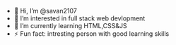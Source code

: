 - 👋 Hi, I’m @savan2107
- 👀 I’m interested in full stack web devlopment
- 🌱 I’m currently learning HTML,CSS&JS
- ⚡ Fun fact: intresting person with good learning skills 

<!---
savan2107/savan2107 is a ✨ special ✨ repository because its `README.md` (this file) appears on your GitHub profile.
You can click the Preview link to take a look at your changes.
--->
